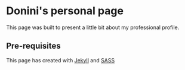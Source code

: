 # Donini's personal page

This page was built to present a little bit about my professional profile.

## Pre-requisites

This page has created with [Jekyll](https://jekyllrb.com/) and [SASS](http://sass-lang.com)